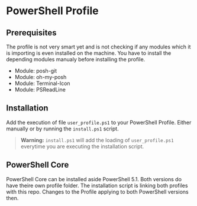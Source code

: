 # PowerShell Profile

## Prerequisites

The profile is not very smart yet and is not checking if any modules which it is importing is even installed on the machine.
You have to install the depending modules manualy before installing the profile.

* Module: posh-git
* Module: oh-my-posh
* Module: Terminal-Icon
* Module: PSReadLine

## Installation

Add the execution of file `user_profile.ps1` to your PowerShell Profile. Either manually or by running the `install.ps1` script.

> **Warning:** `install.ps1` will add the loading of `user_profile.ps1` everytime you are executing the installation script.

## PowerShell Core

PowerShell Core can be installed aside PowerShell 5.1. Both versions do have theire own profile folder. The installation script is linking both profiles with this repo. Changes to the Profile applying to both PowerShell versions then.
